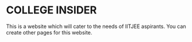 # COLLEGE INSIDER
This is a website which will cater to the needs of IITJEE aspirants.
You can create other pages for this website.
